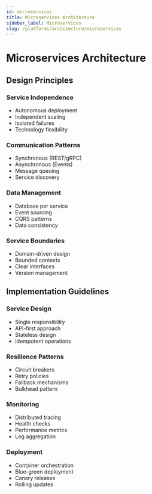 ```yaml
---
id: microservices
title: Microservices Architecture
sidebar_label: Microservices
slug: /platforms/architecture/microservices
---
```


# Microservices Architecture

## Design Principles

### Service Independence
- Autonomous deployment
- Independent scaling
- Isolated failures
- Technology flexibility

### Communication Patterns
- Synchronous (REST/gRPC)
- Asynchronous (Events)
- Message queuing
- Service discovery

### Data Management
- Database per service
- Event sourcing
- CQRS patterns
- Data consistency

### Service Boundaries
- Domain-driven design
- Bounded contexts
- Clear interfaces
- Version management

## Implementation Guidelines

### Service Design
- Single responsibility
- API-first approach
- Stateless design
- Idempotent operations

### Resilience Patterns
- Circuit breakers
- Retry policies
- Fallback mechanisms
- Bulkhead pattern

### Monitoring
- Distributed tracing
- Health checks
- Performance metrics
- Log aggregation

### Deployment
- Container orchestration
- Blue-green deployment
- Canary releases
- Rolling updates 